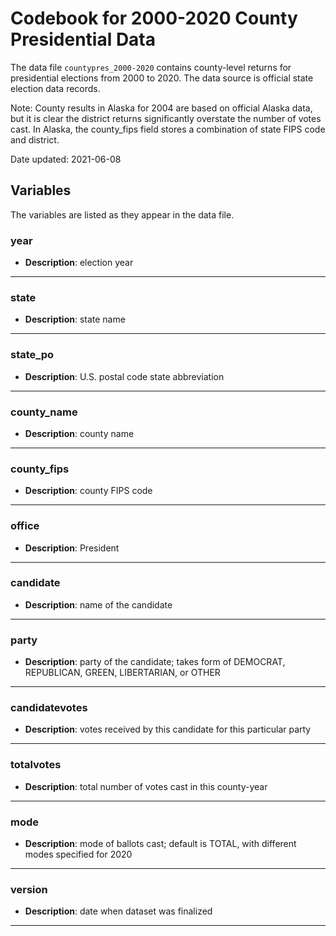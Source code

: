 # Codebook for 2000-2020 County Presidential Data

The data file `countypres_2000-2020` contains county-level returns for presidential elections from 2000 to 2020. The data source is official state election data records.

Note: County results in Alaska for 2004 are based on official Alaska data, but it is clear the district returns significantly overstate the number of votes cast. In Alaska, the county_fips field stores a combination of state FIPS code and district.

Date updated: 2021-06-08
## Variables
The variables are listed as they appear in the data file. 

### year
- **Description**: election year	

------------------

### state 
- **Description**: state name 

-----------------

### state_po
- **Description**: U.S. postal code state abbreviation

----------------

### county_name
- **Description**: county name

----------------

### county_fips
- **Description**: county FIPS code

----------------

### office
- **Description**: President

----------------

### candidate
- **Description**: name of the candidate

----------------

### party
- **Description**: party of the candidate; takes form of DEMOCRAT, REPUBLICAN, GREEN, LIBERTARIAN, or OTHER

----------------
	
### candidatevotes 
 - **Description**: votes received by this candidate for this particular party

----------------

### totalvotes
 - **Description**: total number of votes cast in this county-year

----------------

### mode
 - **Description**: mode of ballots cast; default is TOTAL, with different modes specified for 2020

----------------

### version
- **Description**: date when dataset was finalized

----------------
